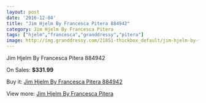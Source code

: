 ```yaml
---
layout: post
date: '2016-12-04'
title: "Jim Hjelm By Francesca Pitera 884942"
category: Jim Hjelm By Francesca Pitera
tags: ["hjelm","francesca","granddressy","pitera"]
image: http://img.granddressy.com/21851-thickbox_default/jim-hjelm-by-francesca-pitera-884942.jpg
---
```

Jim Hjelm By Francesca Pitera 884942

On Sales: **$331.99**
<a href="https://www.granddressy.com/en/jim-hjelm-by-francesca-pitera/20805-jim-hjelm-by-francesca-pitera-884942.html"><amp-img layout="responsive" width="600" height="600" src="//img.granddressy.com/21851-thickbox_default/jim-hjelm-by-francesca-pitera-884942.jpg" alt="Jim Hjelm By Francesca Pitera 884942 0" /></a>

Buy it: [Jim Hjelm By Francesca Pitera 884942](https://www.granddressy.com/en/jim-hjelm-by-francesca-pitera/20805-jim-hjelm-by-francesca-pitera-884942.html "Jim Hjelm By Francesca Pitera 884942")

View more: [Jim Hjelm By Francesca Pitera](https://www.granddressy.com/en/488-jim-hjelm-by-francesca-pitera "Jim Hjelm By Francesca Pitera")